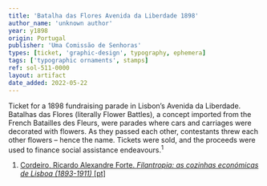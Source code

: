 ```yaml
---
title: 'Batalha das Flores Avenida da Liberdade 1898'
author_name: 'unknown author'
year: y1898
origin: Portugal
publisher: 'Uma Comissão de Senhoras'
types: [ticket, 'graphic-design', typography, ephemera]
tags: ['typographic ornaments', stamps]
ref: sol-511-0000
layout: artifact
date_added: 2022-05-22
---
```

Ticket for a 1898 fundraising parade in Lisbon’s Avenida da Liberdade. Batalhas das Flores (literally Flower Battles), a concept imported from the French Batailles des Fleurs, were parades where cars and carriages were decorated with flowers. As they passed each other, contestants threw each other flowers – hence the name. Tickets were sold, and the proceeds were used to finance social assistance endeavours.<sup>1</sup>

<ol class="footnotes">
<li><a class="fn-link" href="https://1library.org/article/a-batalha-de-flores-na-avenida-da-liberdade.yd2p66gq">Cordeiro, Ricardo Alexandre Forte. <cite>Filantropia: as cozinhas económicas de Lisboa (1893-1911)</cite> [pt]</a></li>
</ol>
